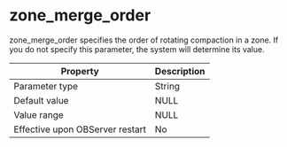 zone_merge_order 
=====================================

zone_merge_order specifies the order of rotating compaction in a zone. If you do not specify this parameter, the system will determine its value. 


|          **Property**           | **Description** |
|---------------------------------|-----------------|
| Parameter type                  | String          |
| Default value                   | NULL            |
| Value range                     | NULL            |
| Effective upon OBServer restart | No              |


